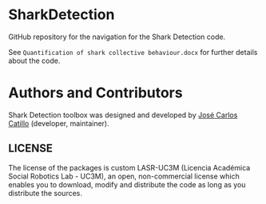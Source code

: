 # SharkDetection

GitHub repository for the navigation for the Shark Detection code.

See `Quantification of shark collective behaviour.docx` for further details about the code.

# Authors and Contributors

Shark Detection toolbox was designed and developed by [José Carlos Catillo](https://github.com/jccmontoya) (developer, maintainer).


## LICENSE

The license of the packages is custom LASR-UC3M (Licencia Académica Social Robotics Lab - UC3M), an open, non-commercial license which enables you to download, modify and distribute the code as long as you distribute the sources.  

